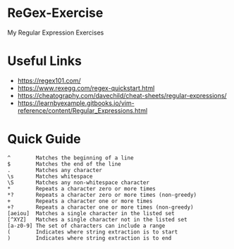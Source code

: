 # ReGex-Exercise
My Regular Expression Exercises

# Useful Links
* https://regex101.com/
* https://www.rexegg.com/regex-quickstart.html
* https://cheatography.com/davechild/cheat-sheets/regular-expressions/
* https://learnbyexample.gitbooks.io/vim-reference/content/Regular_Expressions.html

# Quick Guide
```
^        Matches the beginning of a line
$        Matches the end of the line
.        Matches any character
\s       Matches whitespace
\S       Matches any non-whitespace character
*        Repeats a character zero or more times
*?       Repeats a character zero or more times (non-greedy)
+        Repeats a character one or more times
+?       Repeats a character one or more times (non-greedy)
[aeiou]  Matches a single character in the listed set
[^XYZ]   Matches a single character not in the listed set
[a-z0-9] The set of characters can include a range
(        Indicates where string extraction is to start
)        Indicates where string extraction is to end
```
